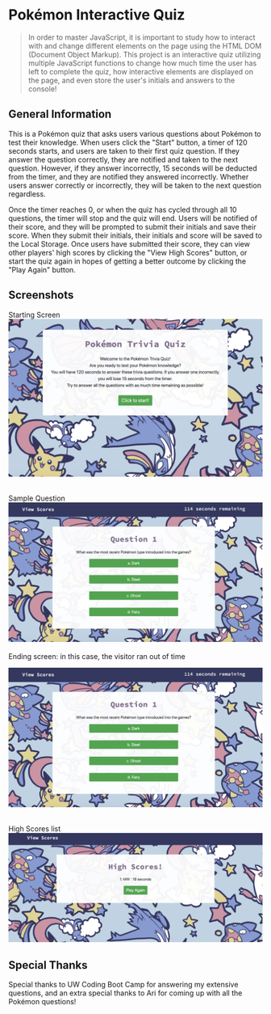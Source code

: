 # Pokémon Interactive Quiz

>In order to master JavaScript, it is important to study how to interact with and change different elements on the page using the HTML DOM (Document Object Markup). This project is an interactive quiz utilizing multiple JavaScript functions to change how much time the user has left to complete the quiz, how interactive elements are displayed on the page, and even store the user's initials and answers to the console!

## General Information

This is a Pokémon quiz that asks users various questions about Pokémon to test their knowledge. When users click the "Start" button, a timer of 120 seconds starts, and users are taken to their first quiz question. If they answer the question correctly, they are notified and taken to the next question. However, if they answer incorrectly, 15 seconds will be deducted from the timer, and they are notified they answered incorrectly. Whether users answer correctly or incorrectly, they will be taken to the next question regardless.

Once the timer reaches 0, or when the quiz has cycled through all 10 questions, the timer will stop and the quiz will end. Users will be notified of their score, and they will be prompted to submit their initials and save their score. When they submit their initials, their initials and score will be saved to the Local Storage. Once users have submitted their score, they can view other players' high scores by clicking the "View High Scores" button, or start the quiz again in hopes of getting a better outcome by clicking the "Play Again" button. 

## Screenshots

Starting Screen
![Starting screen of the quiz](./images/startscreen.png)
<br><br>

Sample Question
![A sample of the quiz question](./images/question.png)
<br><br>
Ending screen: in this case, the visitor ran out of time

![End screen saying 'you ran out of time' and having a form where the user can enter their initials](./images/question.png)
<br><br>

High Scores list
![An example of the high scores list on the page](./images/highscores.png)

## Special Thanks

Special thanks to UW Coding Boot Camp for answering my extensive questions, and an extra special thanks to Ari for coming up with all the Pokémon questions!
